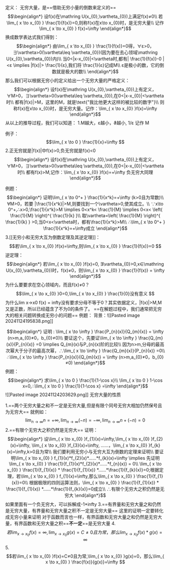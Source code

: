 定义：
无穷大量，是==借助无穷小量的倒数来定义的== 
$$\begin{align*}
设f(x)在\mathring U(x_{0},\vartheta_{0})上满足f(x)≠0\\
若\lim_{ x \to x_{0} } \frac{1}{f(x)}=0,则称f(x)在x\to x_{0}时，是无穷大量\\
记作\lim_{ x \to x_{0} } f(x)=\infty 
\end{align*}$$
换成数学表达式我们得到：
$$\begin{align*}
由\lim_{ x \to x_{0} } \frac{1}{f(x)}=0得，∀ε>0，∃\vartheta>0(\vartheta\leq \vartheta_{0})(因为要在去心领域\mathring U(x_{0},\vartheta_{0})内)\\
当0<|x-x_{0}|<\vartheta时,都有| \frac{1}{f(x)}-0 |<ε \implies |f(x)|> \frac{1}{ε},我们将 \frac{1}{ε}记成M\\
ε是极小的数，它的倒数就是极大的数\\
\end{align*}$$
那么我们可以根据无穷小的定义给出一个无穷大量的严格定义：
$$\begin{align*}
设f(x)在\mathring U(x_{0},\vartheta_{0})上有定义，∀M>0，∃\vartheta>0(\vartheta\leq \vartheta_{0}),在0<|x-x_{0}|<\vartheta时\\
都有|f(x)|>M，这里的M，就是\text{"我比他更大这样的被比较的数字"}\\
则称f(x)在x\to x_{0}时，是无穷大量。记作：\lim_{ x \to x_{0} }f(x)=\infty 
\end{align*}$$
从以上的推导过程，我们可以知道：
1.M越大，ε越小，ϑ越小, 1/ε 记作 M

例子：
$$\lim_{ x \to 0 } \frac{1}{x}=\infty $$
2.正无穷就是|f(x)|中f(x)>0,负无穷就是f(x)<0
$$\begin{align*}
设f(x)在\mathring U(x_{0},\vartheta_{0})上有定义，∀M>0，∃\vartheta>0(\vartheta\leq \vartheta_{0}),在0<|x-x_{0}|<\vartheta时\\
都有f(x)>M,记作：\lim_{ x \to x_{0} }f(x)=+\infty 负无穷大同理
\end{align*}$$

例题：
$$\begin{align*}
证明\lim_{ x \to 0^+ } \frac{1}{x^k}=+\infty (k>0且为常数)\\
∀M>0，若要 |\frac{1}{x^k}|>M,则要找到一个\vartheta>0,使其成立。\\
∵x\to 0^+,∴x>0,\frac{1}{x^k}>M \implies 0<x^k< \frac{1}{M} \implies 0<x< \left(  \frac{1}{M}  \right)^{ \frac{1}{k} }\\
取\vartheta=\left(  \frac{1}{M}  \right)^{ \frac{1}{k} } >0,当0<x<\vartheta时，都有\frac{1}{x^k}>M\\
∴\lim_{ x \to 0^+ } \frac{1}{x^k}=+\infty成立
\end{align*}$$
3.[[无穷小和无穷大互为倒数定理及其逆定理]]：
$$若\lim_{ x \to x_{0} }f(x)=\infty,则\lim_{ x \to x_{0} } \frac{1}{f(x)}=0  $$
逆定理：
$$\begin{align*}
若\lim_{ x \to x_{0} }f(x)=0, ∃\vartheta_{0}>0,x∈\mathring U(x_{0},\vartheta_{0})时，f(x)≠0，则\lim_{ x \to x_{0} } \frac{1}{f(x)} = \infty
\end{align*}$$
为什么要要求在空心领域内，而且f(x)≠0？
$$\lim_{ x \to x_{0} }0=0,\lim_{ x \to x_{0} } \frac{1}{0}没有意义  $$
为什么lim x->x0 f(x) = infty没有要求分母不等于0？其实依据定义，|f(x)|>M,M又是正数，所以已经蕴含了不为0的条件了。
==在解题过程中，我们通常把无穷大的相关问题转换成无穷小的问题== 
例题：
背景：![[Pasted image 20241124195838.png]]


$$\begin{align*}
证明 : \lim_{ x \to \infty }  \frac{P_{n}(x)}{Q_{m}(x)} = \infty (n>m,a_{0}≠0，b_{0}≠0)\\
要证这个，先要证\lim_{ x \to \infty } \frac{Q_{m}(x)}{P_{n}(x)} =0 \implies Q_{m}(x)与P_{n}(x)阶的比较\\
因为n>m,分母的最高次幂大于分子的最高次幂，∴\lim_{ x \to \infty } \frac{Q_{m}(x)}{P_{n}(x)} =0\\
∴\lim_{ x \to \infty }  \frac{P_{n}(x)}{Q_{m}(x)} = \infty (n>m,a_{0}≠0，b_{0}≠0)
\end{align*}$$
例题：
$$\begin{align*}
求\lim_{ x \to 0 } \frac{1}{1-\cos x}\\
\lim_{ x \to 0 } 1-\cos x=0,∴\lim_{ x \to 0 } \frac{1}{1-\cos x}  =\infty
\end{align*}$$
![[Pasted image 20241124203629.png]]
无穷大量的性质

1.==两个无穷大量之和不一定是无穷大量,但是有限个同号无穷大相加仍然保号且为无穷大== 
就例如：$$\lim_{ n \to \infty }n=+\infty,\lim_{ n \to \infty } (-n)=-\infty,\lim_{ n \to \infty } n+(-n)=0   $$
2.==有限个无穷大之积仍然是无穷大== 
证明：
$$\begin{align*}
设\lim_{ x \to x_{0} }f_{1}(x)=\infty,\lim_{ x \to x_{0} }f_{2}(x)=\infty,  \lim_{ x \to x_{0} }f_{3}(x)=\infty, ……，\lim_{ x \to x_{0} }f_{k}(x)=\infty,k>0且为常\\
我们要利用无穷小与无穷大互为倒数的定理来证明\\
要证明\lim_{ x \to x_{0} } f_{1}(x)*f_{2}(x)*……*f_{k}(x)=\infty \implies 先证明\lim_{ x \to x_{0} } \frac{1}{f_{1}(x)*f_{2}(x)*……*f_{n}(x)} = 0\\
\lim_{ x \to x_{0} } \frac{1}{f_{1}(x)} * \frac{1}{f_{1}(x)} *……*\frac{1}{f_{k}(x)}=0;根据定理，若\lim_{ x \to x_{0} } f_{1}(x)=\infty,那么\lim_{ x \to x_{0} } \frac{1}{f_{1}(x)}=0\\
根据极限的四则运算法则，\lim_{ x \to x_{0} } \frac{1}{f_{1}(x)} * \frac{1}{f_{1}(x)} *……*\frac{1}{f_{k}(x)}=0成立\\
∴有限个无穷大之积仍然是无穷大
\end{align*}$$
如果里面有一个负无穷大，可以拆解成-1*infty 
3.==有界量和无穷大量之和仍然是无穷大量，有界量和无穷大量之积不一定是无穷大量== 
这里的证明一定要转化成无穷小量来证明
对于函数而言也一样，有界函数和无穷大量之和仍然是无穷大量，有界函数和无穷大量之积==**不一定**==是无穷大量
4.$$若\lim_{ x \to x_{0} }f(x)=\infty,\lim_{ x \to x_{0} }g(x)=C≠0且为常，那么\lim_{ x \to x_{0} }f(x)*g(x)=\infty   $$
5.$$若\lim_{ x \to x_{0} }f(x)=C≠0且为常,\lim_{ x \to x_{0} }g(x)=0，那么\lim_{ x \to x_{0} } \frac{f(x)}{g(x)}=\infty $$

